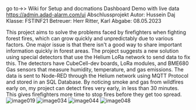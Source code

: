 go to->> Wiki for Setup and docmations
Dashboard Demo with live data https://admin.adad-alarm.com/ui
Abschlussprojekt
Autor: Hussein Daj
Klasse: FSTINF21
Betreuer: Herr Ritter, Karl
Abgabe: 08.05.2023

This  project aims to solve the problems faced by firefighters when fighting forest fires, which can grow quickly and unpredictably due to various factors. One major issue is that there isn't a good way to share important information quickly in forest areas. The project suggests a new solution using special detectors that use the Helium LoRa network to send data to fix this. The detectors have CubeCell-dev boards, LoRa modules, and BME680 Gas sensors that measure humidity, temperature, and gas emissions. The data is sent to Node-RED through the Helium network using MQTT Protocol and stored in an SQL Database. By noticing smoke and gas from wildfires early on, my project can detect fires very early, in less than 30 minutes. This gives firefighters more time to stop fires before they get too spread.
![image019](https://github.com/hmd83/adad-alarm/assets/23335276/8fc186ee-9840-43db-8654-ce35861f0074)
![image034](https://github.com/hmd83/adad-alarm/assets/23335276/158f47bb-af0f-45db-b91d-83e073028eff)
![image044](https://github.com/hmd83/adad-alarm/assets/23335276/a47982d3-41dc-4059-9797-58402ff5f9f5)
![image048](https://github.com/hmd83/adad-alarm/assets/23335276/3347a9cd-6318-4743-b787-08253c3c55dd)

